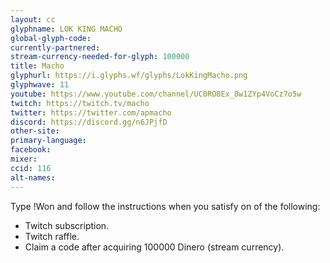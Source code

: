 ```yaml
---
layout: cc
glyphname: LOK KING MACHO
global-glyph-code: 
currently-partnered: 
stream-currency-needed-for-glyph: 100000
title: Macho
glyphurl: https://i.glyphs.wf/glyphs/LokKingMacho.png
glyphwave: 11
youtube: https://www.youtube.com/channel/UC0RO8Ex_8w1ZYp4VoCz7o5w
twitch: https://twitch.tv/macho
twitter: https://twitter.com/apmacho
discord: https://discord.gg/n6JPjfD
other-site: 
primary-language: 
facebook: 
mixer: 
ccid: 116
alt-names: 
---
```

Type !Won and follow the instructions when you satisfy on of the following:
* Twitch subscription.
* Twitch raffle.
* Claim a code after acquiring 100000 Dinero (stream currency).

